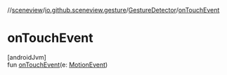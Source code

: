 //[sceneview](../../../index.md)/[io.github.sceneview.gesture](../index.md)/[GestureDetector](index.md)/[onTouchEvent](on-touch-event.md)

# onTouchEvent

[androidJvm]\
fun [onTouchEvent](on-touch-event.md)(e: [MotionEvent](https://developer.android.com/reference/kotlin/android/view/MotionEvent.html))
